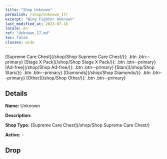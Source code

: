 ```yaml
---
title: "Shop Unknown"
permalink: /shop/Unknown_17/
excerpt: "Wing Fighter Unknown"
last_modified_at: 2023-07-16
locale: en
ref: "Unknown_17.md"
toc: false
classes: wide
---
```



  [Supreme Care Chest](/shop/Shop Supreme Care Chest/){: .btn .btn--primary}   [Stage X Pack](/shop/Shop Stage X Pack/){: .btn .btn--primary}   [Ad-free](/shop/Shop Ad-free/){: .btn .btn--primary}   [Stars](/shop/Shop Stars/){: .btn .btn--primary}   [Diamonds](/shop/Shop Diamonds/){: .btn .btn--primary}   [Other](/shop/Shop Other/){: .btn .btn--primary} 

## Details

 **Name:** Unknown 

 **Description:** 

 **Shop Type:** [Supreme Care Chest](/shop/Shop Supreme Care Chest/)

 **Active:** - 

## Drop


